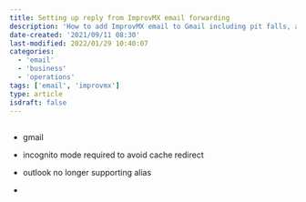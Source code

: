 ```yaml
---
title: Setting up reply from ImprovMX email forwarding
description: 'How to add ImprovMX email to Gmail including pit falls, attempted solutions that did not work.'
date-created: '2021/09/11 08:30'
last-modified: 2022/01/29 10:40:07
categories:
  - 'email'
  - 'business'
  - 'operations'
tags: ['email', 'improvmx']
type: article
isdraft: false
---
```


##

- gmail
- incognito mode required to avoid cache redirect

- outlook no longer supporting alias
-
